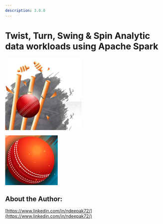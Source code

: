 ```yaml
---
description: 3.0.0
---
```


# Twist, Turn, Swing & Spin Analytic data workloads using Apache Spark



![](.gitbook/assets/cricket.png)

![](.gitbook/assets/ball.png)

## 

## About the Author:

[https://www.linkedin.com/in/ndeepak72/](https://www.linkedin.com/in/ndeepak72/)





